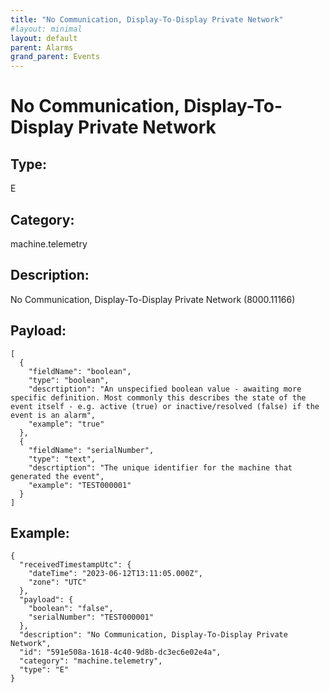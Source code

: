 ```yaml
---
title: "No Communication, Display-To-Display Private Network"
#layout: minimal
layout: default
parent: Alarms
grand_parent: Events
---
```


# No Communication, Display-To-Display Private Network

## Type:

E

## Category:

machine.telemetry

## Description: 

No Communication, Display-To-Display Private Network (8000.11166)

## Payload:

```
[
  {
    "fieldName": "boolean",
    "type": "boolean",
    "descrtiption": "An unspecified boolean value - awaiting more specific definition. Most commonly this describes the state of the event itself - e.g. active (true) or inactive/resolved (false) if the event is an alarm",
    "example": "true"
  },
  {
    "fieldName": "serialNumber",
    "type": "text",
    "descrtiption": "The unique identifier for the machine that generated the event",
    "example": "TEST000001"
  }
]
```

## Example:

```
{
  "receivedTimestampUtc": {
    "dateTime": "2023-06-12T13:11:05.000Z",
    "zone": "UTC"
  },
  "payload": {
    "boolean": "false",
    "serialNumber": "TEST000001"
  },
  "description": "No Communication, Display-To-Display Private Network",
  "id": "591e508a-1618-4c40-9d8b-dc3ec6e02e4a",
  "category": "machine.telemetry",
  "type": "E"
}
```
